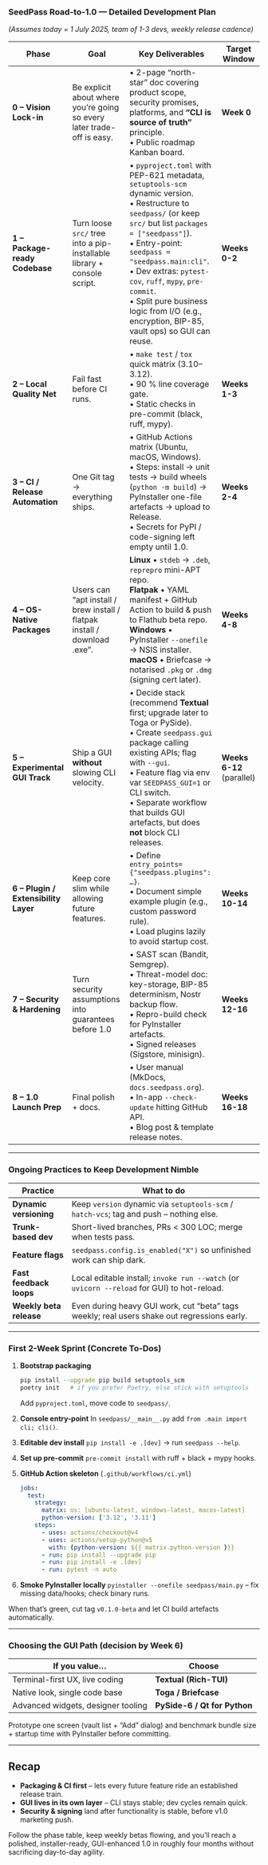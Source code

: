 ### SeedPass Road-to-1.0 — Detailed Development Plan

*(Assumes today = 1 July 2025, team of 1-3 devs, weekly release cadence)*

| Phase                                | Goal                                                                      | Key Deliverables                                                                                                                                                                                                                                                                                                                                                                      | Target Window             |
| ------------------------------------ | ------------------------------------------------------------------------- | ------------------------------------------------------------------------------------------------------------------------------------------------------------------------------------------------------------------------------------------------------------------------------------------------------------------------------------------------------------------------------------- | ------------------------- |
| **0 – Vision Lock-in**               | Be explicit about where you’re going so every later trade-off is easy.    | • 2-page “north-star” doc covering product scope, security promises, platforms, and **“CLI is source of truth”** principle. <br>• Public roadmap Kanban board.                                                                                                                                                                                                                        | **Week 0**                |
| **1 – Package-ready Codebase**       | Turn loose `src/` tree into a pip-installable library + console script.   | • `pyproject.toml` with PEP-621 metadata, `setuptools-scm` dynamic version. <br>• Restructure to `seedpass/` (or keep `src/` but list `packages = ["seedpass"]`). <br>• Entry-point: `seedpass = "seedpass.main:cli"`. <br>• Dev extras: `pytest-cov`, `ruff`, `mypy`, `pre-commit`. <br>• Split pure business logic from I/O (e.g., encryption, BIP-85, vault ops) so GUI can reuse. | **Weeks 0-2**             |
| **2 – Local Quality Net**            | Fail fast before CI runs.                                                 | • `make test` / `tox` quick matrix (3.10–3.12). <br>• 90 % line coverage gate. <br>• Static checks in pre-commit (black, ruff, mypy).                                                                                                                                                                                                                                                 | **Weeks 1-3**             |
| **3 – CI / Release Automation**      | One Git tag → everything ships.                                           | • GitHub Actions matrix (Ubuntu, macOS, Windows). <br>• Steps: install → unit tests →  build wheels (`python -m build`) → PyInstaller one-file artefacts → upload to Release. <br>• Secrets for PyPI / code-signing left empty until 1.0.                                                                                                                                             | **Weeks 2-4**             |
| **4 – OS-Native Packages**           | Users can “apt install / brew install / flatpak install / download .exe”. | **Linux** • `stdeb` → `.deb`, `reprepro` mini-APT repo.  <br>**Flatpak** • YAML manifest + GitHub Action to build & push to Flathub beta repo. <br>**Windows** • PyInstaller `--onefile` → NSIS installer. <br>**macOS** • Briefcase → notarised `.pkg` or `.dmg` (signing cert later).                                                                                               | **Weeks 4-8**             |
| **5 – Experimental GUI Track**       | Ship a GUI **without** slowing CLI velocity.                              | • Decide stack (recommend **Textual** first; upgrade later to Toga or PySide). <br>• Create `seedpass.gui` package calling existing APIs; flag with `--gui`. <br>• Feature flag via env var `SEEDPASS_GUI=1` or CLI switch. <br>• Separate workflow that builds GUI artefacts, but does **not** block CLI releases.                                                                   | **Weeks 6-12** (parallel) |
| **6 – Plugin / Extensibility Layer** | Keep core slim while allowing future features.                            | • Define `entry_points={"seedpass.plugins": …}`. <br>• Document simple example plugin (e.g., custom password rule). <br>• Load plugins lazily to avoid startup cost.                                                                                                                                                                                                                  | **Weeks 10-14**           |
| **7 – Security & Hardening**         | Turn security assumptions into guarantees before 1.0                      | • SAST scan (Bandit, Semgrep). <br>• Threat-model doc: key-storage, BIP-85 determinism, Nostr backup flow. <br>• Repro-build check for PyInstaller artefacts. <br>• Signed releases (Sigstore, minisign).                                                                                                                                                                             | **Weeks 12-16**           |
| **8 – 1.0 Launch Prep**              | Final polish + docs.                                                      | • User manual (MkDocs, `docs.seedpass.org`). <br>• In-app `--check-update` hitting GitHub API. <br>• Blog post & template release notes.                                                                                                                                                                                                                                              | **Weeks 16-18**           |

---

### Ongoing Practices to Keep Development Nimble

| Practice                | What to do                                                                                  |
| ----------------------- | ------------------------------------------------------------------------------------------- |
| **Dynamic versioning**  | Keep `version` dynamic via `setuptools-scm` / `hatch-vcs`; tag and push – nothing else.     |
| **Trunk-based dev**     | Short-lived branches, PRs < 300 LOC; merge when tests pass.                                 |
| **Feature flags**       | `seedpass.config.is_enabled("X")` so unfinished work can ship dark.                         |
| **Fast feedback loops** | Local editable install; `invoke run --watch` (or `uvicorn --reload` for GUI) to hot-reload. |
| **Weekly beta release** | Even during heavy GUI work, cut “beta” tags weekly; real users shake out regressions early. |

---

### First 2-Week Sprint (Concrete To-Dos)

1. **Bootstrap packaging**

   ```bash
   pip install --upgrade pip build setuptools_scm
   poetry init   # if you prefer Poetry, else stick with setuptools
   ```

   Add `pyproject.toml`, move code to `seedpass/`.

2. **Console entry-point**
   In `seedpass/__main__.py` add `from .main import cli; cli()`.

3. **Editable dev install**
   `pip install -e .[dev]` → run `seedpass --help`.

4. **Set up pre-commit**
   `pre-commit install` with ruff + black + mypy hooks.

5. **GitHub Action skeleton** (`.github/workflows/ci.yml`)

   ```yaml
   jobs:
     test:
       strategy:
         matrix: os: [ubuntu-latest, windows-latest, macos-latest]
         python-version: ['3.12', '3.11']
       steps:
         - uses: actions/checkout@v4
         - uses: actions/setup-python@v5
           with: {python-version: ${{ matrix.python-version }}}
         - run: pip install --upgrade pip
         - run: pip install -e .[dev]
         - run: pytest -n auto
   ```

6. **Smoke PyInstaller locally**
   `pyinstaller --onefile seedpass/main.py` – fix missing data/hooks; check binary runs.

When that’s green, cut tag `v0.1.0-beta` and let CI build artefacts automatically.

---

### Choosing the GUI Path (decision by Week 6)

| If you value…                      | Choose                       |
| ---------------------------------- | ---------------------------- |
| Terminal-first UX, live coding     | **Textual (Rich-TUI)**       |
| Native look, single code base      | **Toga / Briefcase**         |
| Advanced widgets, designer tooling | **PySide-6 / Qt for Python** |

Prototype one screen (vault list + “Add” dialog) and benchmark bundle size + startup time with PyInstaller before committing.

---

## Recap

* **Packaging & CI first** – lets every future feature ride an established release train.
* **GUI lives in its own layer** – CLI stays stable; dev cycles remain quick.
* **Security & signing** land after functionality is stable, before v1.0 marketing push.

Follow the phase table, keep weekly betas flowing, and you’ll reach a polished, installer-ready, GUI-enhanced 1.0 in roughly four months without sacrificing day-to-day agility.
